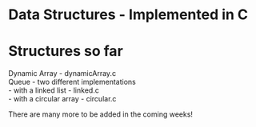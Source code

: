 # Data Structures - Implemented in C

# Structures so far
Dynamic Array - dynamicArray.c\
Queue - two different implementations\
    - with a linked list - linked.c\
    - with a circular array - circular.c

There are many more to be added in the coming weeks!
